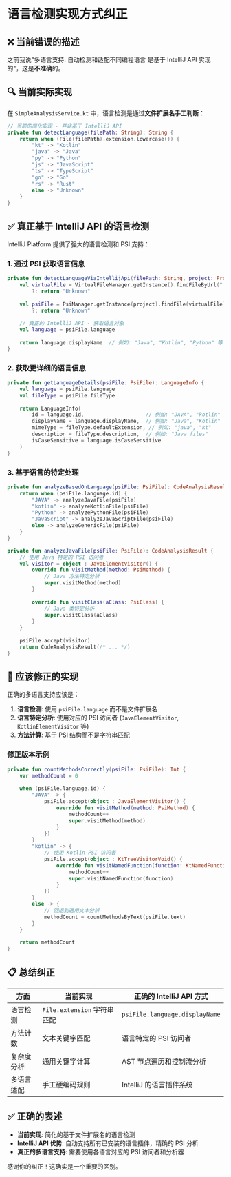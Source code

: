 # 语言检测实现方式纠正

## ❌ 当前错误的描述

之前我说"多语言支持: 自动检测和适配不同编程语言 是基于 IntelliJ API 实现的"，这是**不准确**的。

## 🔍 当前实际实现

在 `SimpleAnalysisService.kt` 中，语言检测是通过**文件扩展名手工判断**：

```kotlin
// 当前的简化实现 - 并非基于 IntelliJ API
private fun detectLanguage(filePath: String): String {
    return when (File(filePath).extension.lowercase()) {
        "kt" -> "Kotlin"
        "java" -> "Java" 
        "py" -> "Python"
        "js" -> "JavaScript"
        "ts" -> "TypeScript"
        "go" -> "Go"
        "rs" -> "Rust"
        else -> "Unknown"
    }
}
```

## ✅ 真正基于 IntelliJ API 的语言检测

IntelliJ Platform 提供了强大的语言检测和 PSI 支持：

### 1. 通过 PSI 获取语言信息

```kotlin
private fun detectLanguageViaIntellijApi(filePath: String, project: Project): String {
    val virtualFile = VirtualFileManager.getInstance().findFileByUrl("file://$filePath")
        ?: return "Unknown"
    
    val psiFile = PsiManager.getInstance(project).findFile(virtualFile)
        ?: return "Unknown"
    
    // 真正的 IntelliJ API - 获取语言对象
    val language = psiFile.language
    
    return language.displayName  // 例如: "Java", "Kotlin", "Python" 等
}
```

### 2. 获取更详细的语言信息

```kotlin
private fun getLanguageDetails(psiFile: PsiFile): LanguageInfo {
    val language = psiFile.language
    val fileType = psiFile.fileType
    
    return LanguageInfo(
        id = language.id,                    // 例如: "JAVA", "kotlin"  
        displayName = language.displayName,  // 例如: "Java", "Kotlin"
        mimeType = fileType.defaultExtension, // 例如: "java", "kt"
        description = fileType.description,  // 例如: "Java files"
        isCaseSensitive = language.isCaseSensitive
    )
}
```

### 3. 基于语言的特定处理

```kotlin
private fun analyzeBasedOnLanguage(psiFile: PsiFile): CodeAnalysisResult {
    return when (psiFile.language.id) {
        "JAVA" -> analyzeJavaFile(psiFile)
        "kotlin" -> analyzeKotlinFile(psiFile) 
        "Python" -> analyzePythonFile(psiFile)
        "JavaScript" -> analyzeJavaScriptFile(psiFile)
        else -> analyzeGenericFile(psiFile)
    }
}

private fun analyzeJavaFile(psiFile: PsiFile): CodeAnalysisResult {
    // 使用 Java 特定的 PSI 访问者
    val visitor = object : JavaElementVisitor() {
        override fun visitMethod(method: PsiMethod) {
            // Java 方法特定分析
            super.visitMethod(method)
        }
        
        override fun visitClass(aClass: PsiClass) {
            // Java 类特定分析  
            super.visitClass(aClass)
        }
    }
    
    psiFile.accept(visitor)
    return CodeAnalysisResult(/* ... */)
}
```

## 🔄 应该修正的实现

正确的多语言支持应该是：

1. **语言检测**: 使用 `psiFile.language` 而不是文件扩展名
2. **语言特定分析**: 使用对应的 PSI 访问者 (`JavaElementVisitor`, `KotlinElementVisitor` 等)
3. **方法计算**: 基于 PSI 结构而不是字符串匹配

### 修正版本示例

```kotlin
private fun countMethodsCorrectly(psiFile: PsiFile): Int {
    var methodCount = 0
    
    when (psiFile.language.id) {
        "JAVA" -> {
            psiFile.accept(object : JavaElementVisitor() {
                override fun visitMethod(method: PsiMethod) {
                    methodCount++
                    super.visitMethod(method)
                }
            })
        }
        "kotlin" -> {
            // 使用 Kotlin PSI 访问者
            psiFile.accept(object : KtTreeVisitorVoid() {
                override fun visitNamedFunction(function: KtNamedFunction) {
                    methodCount++
                    super.visitNamedFunction(function)
                }
            })
        }
        else -> {
            // 回退到通用文本分析
            methodCount = countMethodsByText(psiFile.text)
        }
    }
    
    return methodCount
}
```

## 📋 总结纠正

| 方面 | 当前实现 | 正确的 IntelliJ API 方式 |
|------|----------|------------------------|
| 语言检测 | `File.extension` 字符串匹配 | `psiFile.language.displayName` |
| 方法计数 | 文本关键字匹配 | 语言特定的 PSI 访问者 |
| 复杂度分析 | 通用关键字计算 | AST 节点遍历和控制流分析 |
| 多语言适配 | 手工硬编码规则 | IntelliJ 的语言插件系统 |

## ✅ 正确的表述

- **当前实现**: 简化的基于文件扩展名的语言检测
- **IntelliJ API 优势**: 自动支持所有已安装的语言插件，精确的 PSI 分析
- **真正的多语言支持**: 需要使用各语言对应的 PSI 访问者和分析器

感谢你的纠正！这确实是一个重要的区别。